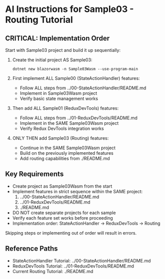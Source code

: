 # AI Instructions for Sample03 - Routing Tutorial

## CRITICAL: Implementation Order

Start with Sample03 project and build it up sequentially:

1. Create the initial project AS Sample03:
   ```pwsh
   dotnet new blazorwasm -n Sample03Wasm --use-program-main
   ```

2. First implement ALL Sample00 (StateActionHandler) features:
   - Follow ALL steps from ../00-StateActionHandler/README.md
   - Implement in Sample03Wasm project
   - Verify basic state management works

3. Then add ALL Sample01 (ReduxDevTools) features:
   - Follow ALL steps from ../01-ReduxDevTools/README.md
   - Implement in the SAME Sample03Wasm project
   - Verify Redux DevTools integration works

4. ONLY THEN add Sample03 (Routing) features:
   - Continue in the SAME Sample03Wasm project
   - Build on the previously implemented features
   - Add routing capabilities from ./README.md

## Key Requirements

- Create project as Sample03Wasm from the start
- Implement features in strict sequence within the SAME project:
  1. ../00-StateActionHandler/README.md
  2. ../01-ReduxDevTools/README.md
  3. ./README.md
- DO NOT create separate projects for each sample
- Verify each feature set works before proceeding
- Implementation order: StateActionHandler → ReduxDevTools → Routing

Skipping steps or implementing out of order will result in errors.

## Reference Paths
- StateActionHandler Tutorial: ../00-StateActionHandler/README.md
- ReduxDevTools Tutorial: ../01-ReduxDevTools/README.md
- Current Routing Tutorial: ./README.md